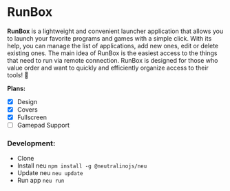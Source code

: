 # RunBox

**RunBox** is a lightweight and convenient launcher application that allows you to launch your favorite programs and games with a simple click. With its help, you can manage the list of applications, add new ones, edit or delete existing ones. The main idea of ​​RunBox is the easiest access to the things that need to run via remote connection. RunBox is designed for those who value order and want to quickly and efficiently organize access to their tools! 🚀

**Plans:**
- [X] Design
- [X] Covers
- [X] Fullscreen
- [ ] Gamepad Support

### Development: 
- Clone
- Install neu `npm install -g @neutralinojs/neu`
- Update neu `neu update`
- Run app `neu run`
